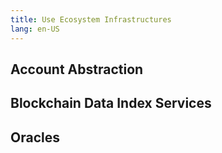 ```yaml
---
title: Use Ecosystem Infrastructures
lang: en-US
---
```



## Account Abstraction

## Blockchain Data Index Services

## Oracles

## 